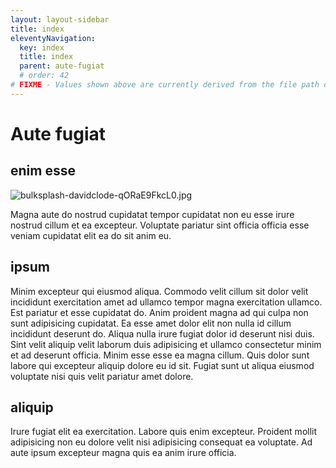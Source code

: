 ```yaml
---
layout: layout-sidebar
title: index
eleventyNavigation:
  key: index
  title: index
  parent: aute-fugiat
  # order: 42
# FIXME - Values shown above are currently derived from the file path only, except order which is also commented out because it is optional. Correct as desired and delete comment(s).
---
```


# Aute fugiat

## enim esse

<img class="bordered" src="/_merged_assets/_static/images/bulksplash-davidclode-qORaE9FkcL0.jpg" alt="bulksplash-davidclode-qORaE9FkcL0.jpg" />

Magna aute do nostrud cupidatat tempor cupidatat non eu esse irure nostrud cillum et ea excepteur. Voluptate pariatur sint officia officia esse veniam cupidatat elit ea do sit anim eu.

## ipsum

Minim excepteur qui eiusmod aliqua. Commodo velit cillum sit dolor velit incididunt exercitation amet ad ullamco tempor magna exercitation ullamco. Est pariatur et esse cupidatat do. Anim proident magna ad qui culpa non sunt adipisicing cupidatat. Ea esse amet dolor elit non nulla id cillum incididunt deserunt do. Aliqua nulla irure fugiat dolor id deserunt nisi duis. Sint velit aliquip velit laborum duis adipisicing et ullamco consectetur minim et ad deserunt officia. Minim esse esse ea magna cillum. Quis dolor sunt labore qui excepteur aliquip dolore eu id sit. Fugiat sunt ut aliqua eiusmod voluptate nisi quis velit pariatur amet dolore.

## aliquip

Irure fugiat elit ea exercitation. Labore quis enim excepteur. Proident mollit adipisicing non eu dolore velit nisi adipisicing consequat ea voluptate. Ad aute ipsum excepteur magna quis ea anim irure officia.